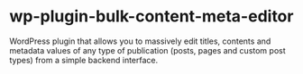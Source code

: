 # wp-plugin-bulk-content-meta-editor
WordPress plugin that allows you to massively edit titles, contents and metadata values of any type of publication (posts, pages and custom post types) from a simple backend interface.
